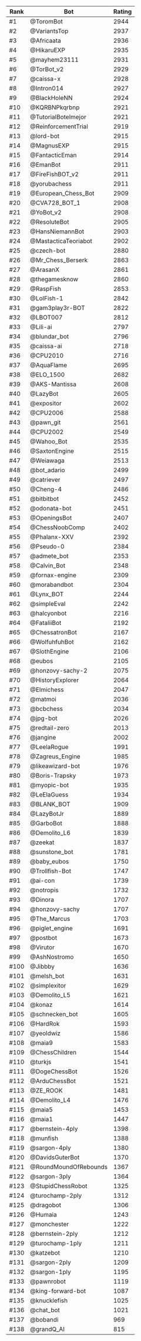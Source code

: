Rank|Bot|Rating
---|---|---
#1|@ToromBot|2944
#2|@VariantsTop|2937
#3|@Africaata|2936
#4|@HikaruEXP|2935
#5|@mayhem23111|2931
#6|@TorBot_v2|2929
#7|@caissa-x|2928
#8|@Intron014|2927
#9|@BlackHoleNN|2924
#10|@KQRBNPkqrbnp|2921
#11|@TutorialBotelmejor|2921
#12|@ReinforcementTrial|2919
#13|@lord-bot|2915
#14|@MagnusEXP|2915
#15|@FantacticEman|2914
#16|@EmanBot|2911
#17|@FireFishBOT_v2|2911
#18|@yorubachess|2911
#19|@European_Chess_Bot|2909
#20|@CVA728_BOT_1|2908
#21|@YoBot_v2|2908
#22|@ResoluteBot|2905
#23|@HansNiemannBot|2903
#24|@MastacticaTeoriabot|2902
#25|@czech-bot|2880
#26|@Mr_Chess_Berserk|2863
#27|@ArasanX|2861
#28|@thegamesknow|2860
#29|@RaspFish|2853
#30|@LolFish-1|2842
#31|@gam3play3r-BOT|2822
#32|@LBOT007|2812
#33|@Lili-ai|2797
#34|@blundar_bot|2796
#35|@caissa-ai|2718
#36|@CPU2010|2716
#37|@AquaFlame|2695
#38|@ELO_1500|2682
#39|@AKS-Mantissa|2608
#40|@LazyBot|2605
#41|@expositor|2602
#42|@CPU2006|2588
#43|@pawn_git|2561
#44|@CPU2002|2549
#45|@Wahoo_Bot|2535
#46|@SaxtonEngine|2515
#47|@Weiawaga|2513
#48|@bot_adario|2499
#49|@catriever|2497
#50|@Cheng-4|2486
#51|@bitbitbot|2452
#52|@odonata-bot|2451
#53|@OpeningsBot|2407
#54|@ChessNoobComp|2402
#55|@Phalanx-XXV|2392
#56|@Pseudo-0|2384
#57|@admete_bot|2353
#58|@Calvin_Bot|2348
#59|@fornax-engine|2309
#60|@morabandbot|2304
#61|@Lynx_BOT|2244
#62|@simpleEval|2242
#63|@halcyonbot|2216
#64|@FataliiBot|2192
#65|@ChessatronBot|2167
#66|@WolfuhfuhBot|2162
#67|@SlothEngine|2106
#68|@eubos|2105
#69|@honzovy-sachy-2|2075
#70|@HistoryExplorer|2064
#71|@Elmichess|2047
#72|@matmoi|2036
#73|@bcbchess|2034
#74|@jpg-bot|2026
#75|@redtail-zero|2013
#76|@jangine|2002
#77|@LeelaRogue|1991
#78|@Zagreus_Engine|1985
#79|@likeawizard-bot|1976
#80|@Boris-Trapsky|1973
#81|@myopic-bot|1935
#82|@LeElaGuess|1934
#83|@BLANK_BOT|1909
#84|@LazyBotJr|1889
#85|@GarboBot|1888
#86|@Demolito_L6|1839
#87|@zeekat|1837
#88|@sunstone_bot|1781
#89|@baby_eubos|1750
#90|@Trollfish-Bot|1747
#91|@ai-con|1739
#92|@notropis|1732
#93|@Dinora|1707
#94|@honzovy-sachy|1707
#95|@The_Marcus|1703
#96|@piglet_engine|1691
#97|@postbot|1673
#98|@Virutor|1670
#99|@AshNostromo|1650
#100|@Jibbby|1636
#101|@melsh_bot|1631
#102|@simplexitor|1629
#103|@Demolito_L5|1621
#104|@konaz|1614
#105|@schnecken_bot|1605
#106|@HardRok|1593
#107|@yeoldwiz|1586
#108|@maia9|1583
#109|@ChessChildren|1544
#110|@turkjs|1541
#111|@DogeChessBot|1526
#112|@ArduChessBot|1521
#113|@ZE_ROOK|1481
#114|@Demolito_L4|1476
#115|@maia5|1453
#116|@maia1|1447
#117|@bernstein-4ply|1398
#118|@munfish|1388
#119|@sargon-4ply|1380
#120|@DavidsGuterBot|1370
#121|@RoundMoundOfRebounds|1367
#122|@sargon-3ply|1364
#123|@StupidChessRobot|1325
#124|@turochamp-2ply|1312
#125|@dragobot|1306
#126|@Humaia|1243
#127|@monchester|1222
#128|@bernstein-2ply|1212
#129|@turochamp-1ply|1211
#130|@katzebot|1210
#131|@sargon-2ply|1209
#132|@sargon-1ply|1195
#133|@pawnrobot|1119
#134|@king-forward-bot|1087
#135|@knucklefish|1025
#136|@chat_bot|1021
#137|@bobandi|969
#138|@grandQ_AI|815
